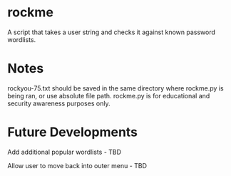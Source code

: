 # rockme
A script that takes a user string and checks it against known password wordlists.


# Notes
rockyou-75.txt should be saved in the same directory where rockme.py is being ran, or use absolute file path.
rockme.py is for educational and security awareness purposes only.

# Future Developments
Add additional popular wordlists - TBD

Allow user to move back into outer menu - TBD


